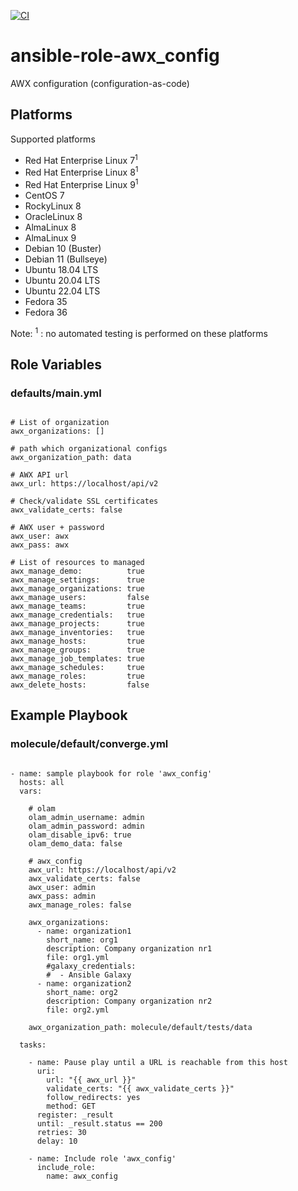 [![CI](https://github.com/de-it-krachten/ansible-role-awx_config/workflows/CI/badge.svg?event=push)](https://github.com/de-it-krachten/ansible-role-awx_config/actions?query=workflow%3ACI)


# ansible-role-awx_config

AWX configuration (configuration-as-code)


## Platforms

Supported platforms

- Red Hat Enterprise Linux 7<sup>1</sup>
- Red Hat Enterprise Linux 8<sup>1</sup>
- Red Hat Enterprise Linux 9<sup>1</sup>
- CentOS 7
- RockyLinux 8
- OracleLinux 8
- AlmaLinux 8
- AlmaLinux 9
- Debian 10 (Buster)
- Debian 11 (Bullseye)
- Ubuntu 18.04 LTS
- Ubuntu 20.04 LTS
- Ubuntu 22.04 LTS
- Fedora 35
- Fedora 36

Note:
<sup>1</sup> : no automated testing is performed on these platforms

## Role Variables
### defaults/main.yml
<pre><code>
# List of organization
awx_organizations: []

# path which organizational configs
awx_organization_path: data

# AWX API url
awx_url: https://localhost/api/v2

# Check/validate SSL certificates
awx_validate_certs: false

# AWX user + password
awx_user: awx
awx_pass: awx

# List of resources to managed
awx_manage_demo:          true
awx_manage_settings:      true
awx_manage_organizations: true
awx_manage_users:         false
awx_manage_teams:         true
awx_manage_credentials:   true
awx_manage_projects:      true
awx_manage_inventories:   true
awx_manage_hosts:         true
awx_manage_groups:        true
awx_manage_job_templates: true
awx_manage_schedules:     true
awx_manage_roles:         true
awx_delete_hosts:         false
</pre></code>



## Example Playbook
### molecule/default/converge.yml
<pre><code>
- name: sample playbook for role 'awx_config'
  hosts: all
  vars:

    # olam
    olam_admin_username: admin
    olam_admin_password: admin
    olam_disable_ipv6: true
    olam_demo_data: false

    # awx_config
    awx_url: https://localhost/api/v2
    awx_validate_certs: false
    awx_user: admin
    awx_pass: admin
    awx_manage_roles: false

    awx_organizations:
      - name: organization1
        short_name: org1
        description: Company organization nr1
        file: org1.yml
        #galaxy_credentials:
        #  - Ansible Galaxy
      - name: organization2
        short_name: org2
        description: Company organization nr2
        file: org2.yml

    awx_organization_path: molecule/default/tests/data

  tasks:

    - name: Pause play until a URL is reachable from this host
      uri:
        url: "{{ awx_url }}"
        validate_certs: "{{ awx_validate_certs }}"
        follow_redirects: yes
        method: GET
      register: _result
      until: _result.status == 200
      retries: 30
      delay: 10

    - name: Include role 'awx_config'
      include_role:
        name: awx_config
</pre></code>
